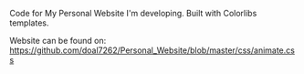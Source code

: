Code for My Personal Website I'm developing. Built with Colorlibs templates.

Website can be found on:
https://github.com/doal7262/Personal_Website/blob/master/css/animate.css
